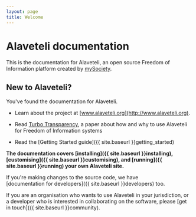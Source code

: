 ```yaml
---
layout: page
title: Welcome
---
```


# Alaveteli documentation

<p class="lead">
	This is the documentation for Alaveteli,
	an open source Freedom of Information platform
	created by <a href="http://www.mysociety.org">mySociety</a>.
</p>

## New to Alaveteli?

You've found the documentation for Alaveteli. 

* Learn about the project at [www.alaveteli.org](http://www.alaveteli.org).

* Read [Turbo Transparency](http://www.alaveteli.org/files/2012/10/Turbo-Transparency-v1.0.pdf), a paper about how and why to use Alaveteli for Freedom of Information systems

* Read the [Getting Started guide]({{ site.baseurl }}getting_started)

**The documentation covers
[installing]({{ site.baseurl }}installing),
[customising]({{ site.baseurl }}customising), and
[running]({{ site.baseurl }}running) your own Alaveteli site.**

If you're making changes to the source code, we have  
[documentation for developers]({{ site.baseurl }}developers) too.

If you are an organisation who wants to use Alaveteli in your jurisdiction, or a developer who is interested in collaborating on the software, please 
[get in touch]({{ site.baseurl }}community).

